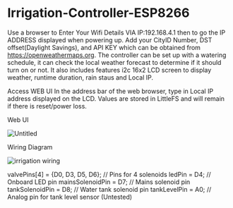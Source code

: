  # Irrigation-Controller-ESP8266

Use a browser to Enter Your Wifi Details VIA IP:192.168.4.1 then to go the IP ADDRESS displayed when powering up. Add your CityID Number, DST offset(Daylight Savings), and API KEY which can be obtained from https://openweathermaps.org. The controller can be set up with a watering schedule, it can check the local weather forecast to determine if it should turn on or not. It also includes features i2c 16x2 LCD screen to display weather, runtime duration, rain staus and Local IP. 

Access WEB UI In the address bar of the web browser, type in Local IP address displayed on the LCD. Values are stored in LittleFS and will remain if there is reset/power loss. 

Web UI

![Untitled](https://github.com/numerik11/Irrigation-Controller-ESP8266/assets/72150418/7566a5aa-3720-4856-a2ba-c94b09ff411b)

Wiring Diagram

![irrigation wiring](https://github.com/numerik11/Irrigation-Controller-ESP8266/assets/72150418/36ed754a-8750-4896-b58e-b252a472d5aa)

valvePins[4] = {D0, D3, D5, D6}; // Pins for 4 solenoids
ledPin = D4; // Onboard LED pin
mainsSolenoidPin = D7; // Mains solenoid pin
tankSolenoidPin = D8; // Water tank solenoid pin
tankLevelPin = A0; // Analog pin for tank level sensor (Untested)
